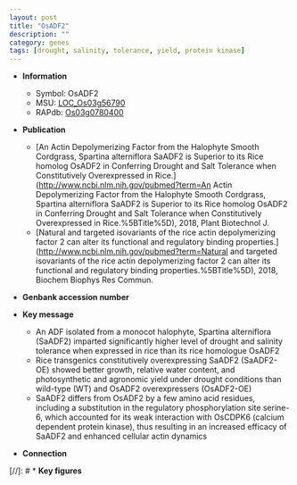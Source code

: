 ```yaml
---
layout: post
title: "OsADF2"
description: ""
category: genes
tags: [drought, salinity, tolerance, yield, protein kinase]
---
```


* **Information**  
    + Symbol: OsADF2  
    + MSU: [LOC_Os03g56790](http://rice.uga.edu/cgi-bin/ORF_infopage.cgi?orf=LOC_Os03g56790)  
    + RAPdb: [Os03g0780400](https://rapdb.dna.affrc.go.jp/locus/?name=Os03g0780400)  

* **Publication**  
    + [An Actin Depolymerizing Factor from the Halophyte Smooth Cordgrass, Spartina alterniflora SaADF2 is Superior to its Rice homolog OsADF2 in Conferring Drought and Salt Tolerance when Constitutively Overexpressed in Rice.](http://www.ncbi.nlm.nih.gov/pubmed?term=An Actin Depolymerizing Factor from the Halophyte Smooth Cordgrass, Spartina alterniflora SaADF2 is Superior to its Rice homolog OsADF2 in Conferring Drought and Salt Tolerance when Constitutively Overexpressed in Rice.%5BTitle%5D), 2018, Plant Biotechnol J.
    + [Natural and targeted isovariants of the rice actin depolymerizing factor 2 can alter its functional and regulatory binding properties.](http://www.ncbi.nlm.nih.gov/pubmed?term=Natural and targeted isovariants of the rice actin depolymerizing factor 2 can alter its functional and regulatory binding properties.%5BTitle%5D), 2018, Biochem Biophys Res Commun.

* **Genbank accession number**  

* **Key message**  
    + An ADF isolated from a monocot halophyte, Spartina alterniflora (SaADF2) imparted significantly higher level of drought and salinity tolerance when expressed in rice than its rice homologue OsADF2
    + Rice transgenics constitutively overexpressing SaADF2 (SaADF2-OE) showed better growth, relative water content, and photosynthetic and agronomic yield under drought conditions than wild-type (WT) and OsADF2 overexpressers (OsADF2-OE)
    + SaADF2 differs from OsADF2 by a few amino acid residues, including a substitution in the regulatory phosphorylation site serine-6, which accounted for its weak interaction with OsCDPK6 (calcium dependent protein kinase), thus resulting in an increased efficacy of SaADF2 and enhanced cellular actin dynamics

* **Connection**  

[//]: # * **Key figures**  


